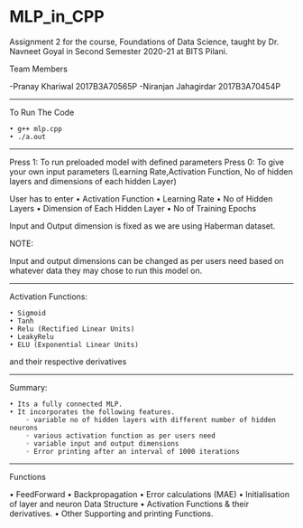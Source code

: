 # MLP_in_CPP

Assignment 2 for the course, Foundations of Data Science, taught by Dr. Navneet Goyal in Second Semester 2020-21 at BITS Pilani.

Team Members

-Pranay Khariwal    			2017B3A70565P
-Niranjan Jahagirdar			2017B3A70454P 

-----------------------------------------------------------------------------------


To Run The Code

    • g++ mlp.cpp
    • ./a.out

-----------------------------------------------------------------------------------

Press 1: To run preloaded model with defined parameters
Press 0: To give your own input parameters (Learning Rate,Activation Function, No of hidden layers and dimensions of each hidden Layer)

User has to enter
    • Activation Function
    • Learning Rate
    • No of Hidden Layers
    • Dimension of Each Hidden Layer
    • No of Training Epochs

Input and Output dimension is fixed as we are using Haberman dataset.

NOTE:

Input and output dimensions can be changed as per users need based on whatever data they may chose to run this model on.

-----------------------------------------------------------------------------------

Activation Functions:

    • Sigmoid 
    • Tanh
    • Relu (Rectified Linear Units) 
    • LeakyRelu
    • ELU (Exponential Linear Units)

and their respective derivatives

-----------------------------------------------------------------------------------


Summary:


    • Its a fully connected MLP.
    • It incorporates the following features.
        ◦ variable no of hidden layers with different number of hidden neurons
        ◦ various activation function as per users need
        ◦ variable input and output dimensions
        ◦ Error printing after an interval of 1000 iterations
        
  
-----------------------------------------------------------------------------------


Functions

•	FeedForward
•	Backpropagation
•	Error calculations (MAE)
•	Initialisation of layer and neuron Data Structure 
•	Activation Functions & their derivatives.
•	Other Supporting and printing Functions.

